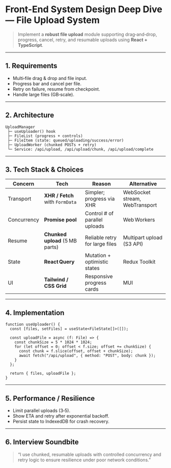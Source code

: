 # Front-End System Design Deep Dive — File Upload System

> Implement a **robust file upload** module supporting drag‑and‑drop, progress, cancel, retry, and resumable uploads using **React + TypeScript**.

---

## 1. Requirements
- Multi‑file drag & drop and file input.
- Progress bar and cancel per file.
- Retry on failure, resume from checkpoint.
- Handle large files (GB‑scale).

---

## 2. Architecture
```
UploadManager
 ├─ useUploader() hook
 ├─ FileList (progress + controls)
 ├─ FileItem (state: queued/uploading/success/error)
 ├─ UploadWorker (chunked POSTs + retry)
 └─ Service: /api/upload, /api/upload/chunk, /api/upload/complete
```

---

## 3. Tech Stack & Choices

| Concern | Tech | Reason | Alternative |
|----------|------|--------|-------------|
| Transport | **XHR / Fetch** with `FormData` | Simpler; progress via XHR | WebSocket stream, WebTransport |
| Concurrency | **Promise pool** | Control # of parallel uploads | Web Workers |
| Resume | **Chunked upload** (5 MB parts) | Reliable retry for large files | Multipart upload (S3 API) |
| State | **React Query** | Mutation + optimistic states | Redux Toolkit |
| UI | **Tailwind / CSS Grid** | Responsive progress cards | MUI |

---

## 4. Implementation

```tsx
function useUploader() {
  const [files, setFiles] = useState<FileState[]>([]);

  const uploadFile = async (f: File) => {
    const chunkSize = 5 * 1024 * 1024;
    for (let offset = 0; offset < f.size; offset += chunkSize) {
      const chunk = f.slice(offset, offset + chunkSize);
      await fetch("/api/upload", { method: "POST", body: chunk });
    }
  };

  return { files, uploadFile };
}
```

---

## 5. Performance / Resilience
- Limit parallel uploads (3‑5).
- Show ETA and retry after exponential backoff.
- Persist state to IndexedDB for crash recovery.

---

## 6. Interview Soundbite
> “I use chunked, resumable uploads with controlled concurrency and retry logic to ensure resilience under poor network conditions.”
